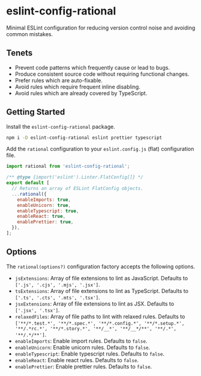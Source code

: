 # eslint-config-rational

Minimal ESLint configuration for reducing version control noise and avoiding common mistakes.

## Tenets

- Prevent code patterns which frequently cause or lead to bugs.
- Produce consistent source code without requiring functional changes.
- Prefer rules which are auto-fixable.
- Avoid rules which require frequent inline disabling.
- Avoid rules which are already covered by TypeScript.

## Getting Started

Install the `eslint-config-rational` package.

```bash
npm i -D eslint-config-rational eslint prettier typescript
```

Add the `rational` configuration to your `eslint.config.js` (flat) configuration file.

```js
import rational from 'eslint-config-rational';

/** @type {import('eslint').Linter.FlatConfig[]} */
export default [
  // Returns an array of ESLint FlatConfig objects.
  ...rational({
    enableImports: true,
    enableUnicorn: true,
    enableTypescript: true,
    enableReact: true,
    enablePrettier: true,
  }),
];
```

## Options

The `rational(options?)` configuration factory accepts the following options.

- `jsExtensions`: Array of file extensions to lint as JavaScript. Defaults to `['.js', '.cjs', '.mjs', '.jsx']`.
- `tsExtensions`: Array of file extensions to lint as TypeScript. Defaults to `['.ts', '.cts', '.mts', '.tsx']`.
- `jsxExtensions`: Array of file extensions to lint as JSX. Defaults to `['.jsx', '.tsx']`.
- `relaxedFiles`: Array of file paths to lint with relaxed rules. Defaults to `['**/*.test.*', '**/*.spec.*', '**/*.config.*', '**/*.setup.*', '**/.*rc.*', '**/*.story.*', '**/__*', '**/__*/**', '**/.*', '**/.*/**']`.
- `enableImports`: Enable import rules. Defaults to `false`.
- `enableUnicorn`: Enable unicorn rules. Defaults to `false`.
- `enableTypescript`: Enable typescript rules. Defaults to `false`.
- `enableReact`: Enable react rules. Defaults to `false`.
- `enablePrettier`: Enable prettier rules. Defaults to `false`.
